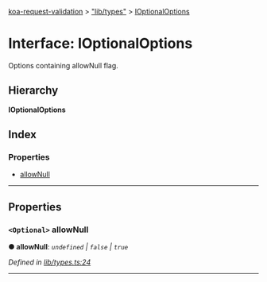 [koa-request-validation](../README.md) > ["lib/types"](../modules/_lib_types_.md) > [IOptionalOptions](../interfaces/_lib_types_.ioptionaloptions.md)

# Interface: IOptionalOptions

Options containing allowNull flag.

## Hierarchy

**IOptionalOptions**

## Index

### Properties

* [allowNull](_lib_types_.ioptionaloptions.md#allownull)

---

## Properties

<a id="allownull"></a>

### `<Optional>` allowNull

**● allowNull**: *`undefined` \| `false` \| `true`*

*Defined in [lib/types.ts:24](https://github.com/ppeerttu/koa-request-validation/blob/a5664aa/src/lib/types.ts#L24)*

___

